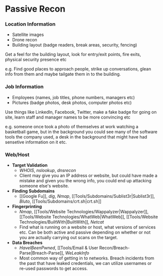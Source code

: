 # Passive Recon
### Location Information
- Satellite images
- Drone recon
- Building layout (badge readers, break areas, security, fencing)

Get a feel for the building layout, look for entry/exit points, fire exits, physical security presence etc

e.g. Find good places to approach people, strike up conversations, glean info from them and maybe tailgate them in to the building.

### Job Information
- Employees (names, job titles, phone numbers, managers etc)
- Pictures (badge photos, desk photos, computer photos etc)

Use things like LinkedIn, Facebook, Twitter, make a fake badge for going on site, learn staff and manager names to be more convincing etc

e.g. someone once took a photo of themselves at work watching a basketball game, but in the background you could see many of the software tools the company used, a desk in the background that might have had sensetive information on it etc.

### Web/Host
- **Target Validation**
	- *WHOIS*, *nslookup*, *dnsrecon*
	- Client may give you an IP address or website, but could have made a mistake and given you the wrong info, you could end up attacking someone else's website.
- **Finding Subdomains**
	- [[Google Fu]], *dig*, *Nmap*, [[Tools/Subdomains/Sublist3r|Sublist3r]], *Bluto*, [[Tools/Subdomains/crt.sh|crt.sh]]
- **Fingerprinting**
	- *Nmap*, [[Tools/Website Technologies/Wappalyzer|Wappalyzer]], [[Tools/Website Technologies/WhatWeb|WhatWeb]], [[Tools/Website Technologies/BuiltWith|BuiltWith]], *Netcat*
	- Find what is running on a website or host, what versions of services etc. Can be both active and passive depending on whether or not you are actually carrying out scans on the target.
- **Data Breaches**
	- *HaveIBeenPwned*, [[Tools/Email & User Recon/Breach-Parse|Breach-Parse]], *WeLeakInfo* 
	- Most common way of getting in to networks. Breach incidents from the past that have leaked credentials, we can utilize usernames or re-used passwords to get access.